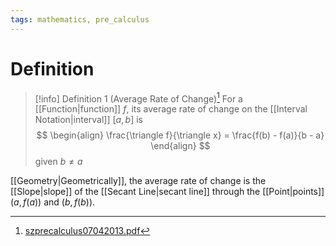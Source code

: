 ```yaml
---
tags: mathematics, pre_calculus
---
```


# Definition

> [!info] Definition 1 (Average Rate of Change)[^1]
> For a [[Function|function]] $f$, its average rate of change on the [[Interval Notation|interval]] $[a, b]$ is
> $$
> \begin{align}
> \frac{\triangle f}{\triangle x} = \frac{f(b) - f(a)}{b - a}
> \end{align}
> $$
> given $b \neq a$

[[Geometry|Geometrically]], the average rate of change is the [[Slope|slope]] of the [[Secant Line|secant line]] through the [[Point|points]] $(a, f(a))$ and $(b, f(b))$.

[^1]: [szprecalculus07042013.pdf](zotero://open-pdf/library/items/J3667KH4?page=172)
